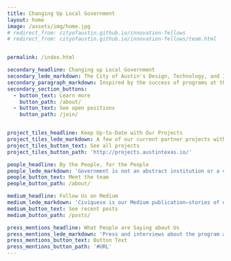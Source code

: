 ```yaml
---
title: Changing Up Local Government
layout: home
image: /assets/img/home.jpg
# redirect_from: cityofaustin.github.io/innovation-fellows
# redirect_from: cityofaustin.github.io/innovation-fellows/team.html


permalink: /index.html

secondary_headline: Changing up Local Government
secondary_lede_markdown: The City of Austin's Design, Technology, and Innovation Fellows program provides an opportunity for Austin’s passionate and civic-minded designers and developers to bring the principles, values, and practices of the technology sector into government.
secondary_paragraph_markdown: Inspired by the success of programs at the [Consumer Financial Protection Bureau](https://cfpb.github.io/), [18F](https://18f.gsa.gov/), [Code for America](https://www.codeforamerica.org/), and the [U.S. Digital Service](https://www.usds.gov/), we partner with departments throughout the city to tackle some of their biggest challenges.
secondary_section_buttons:
  - button_text: Learn more
    button_path: /about/
  - button_text: See open positions
    button_path: /join/


project_tiles_headline: Keep Up-to-Date with Our Projects
project_tiles_lede_markdown: A few of our current partner projects with City departments.
project_tiles_button_text: See all projects
project_tiles_button_path: 'http://projects.austintexas.io/'

people_headline: By the People, for the People
people_lede_markdown: 'Government is not an abstract institution or a concept. Our government is us. Meet a few of the newest Design, Technology, & Innovation Fellows who have signed on for tours of duty:'
people_button_text: Meet the team
people_button_path: /about/

medium_headline: Follow Us on Medium
medium_lede_markdown: 'Civiqueso is our Medium publication—stories of design, technology, and innovation in the civic melting pot of Austin, Texas.'
medium_button_text: See recent posts
medium_button_path: /posts/

press_mentions_headline: What People are Saying about Us
press_mentions_lede_markdown: 'Press and interviews about the program and projects.'
press_mentions_button_text: Button Text
press_mentions_button_path: '#URL'
---
```

